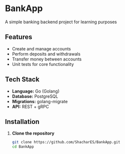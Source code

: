 # BankApp

A simple banking backend project for learning purposes

## Features
- Create and manage accounts  
- Perform deposits and withdrawals  
- Transfer money between accounts  
- Unit tests for core functionality  

## Tech Stack
- **Language:** Go (Golang)  
- **Database:** PostgreSQL  
- **Migrations:** golang-migrate  
- **API:** REST + gRPC  

## Installation

1. **Clone the repository**
   ```bash
   git clone https://github.com/ShacharES/BankApp.git
   cd BankApp
   